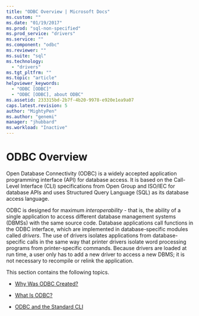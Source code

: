 ```yaml
---
title: "ODBC Overview | Microsoft Docs"
ms.custom: ""
ms.date: "01/19/2017"
ms.prod: "sql-non-specified"
ms.prod_service: "drivers"
ms.service: ""
ms.component: "odbc"
ms.reviewer: ""
ms.suite: "sql"
ms.technology: 
  - "drivers"
ms.tgt_pltfrm: ""
ms.topic: "article"
helpviewer_keywords: 
  - "ODBC [ODBC]"
  - "ODBC [ODBC], about ODBC"
ms.assetid: 233315bd-2b7f-4b20-9978-e920e1ea9a07
caps.latest.revision: 5
author: "MightyPen"
ms.author: "genemi"
manager: "jhubbard"
ms.workload: "Inactive"
---
```

# ODBC Overview
Open Database Connectivity (ODBC) is a widely accepted application programming interface (API) for database access. It is based on the Call-Level Interface (CLI) specifications from Open Group and ISO/IEC for database APIs and uses Structured Query Language (SQL) as its database access language.  
  
 ODBC is designed for maximum *interoperability* - that is, the ability of a single application to access different database management systems (DBMSs) with the same source code. Database applications call functions in the ODBC interface, which are implemented in database-specific modules called *drivers*. The use of drivers isolates applications from database-specific calls in the same way that printer drivers isolate word processing programs from printer-specific commands. Because drivers are loaded at run time, a user only has to add a new driver to access a new DBMS; it is not necessary to recompile or relink the application.  
  
 This section contains the following topics.  
  
-   [Why Was ODBC Created?](../../odbc/reference/why-was-odbc-created.md)  
  
-   [What Is ODBC?](../../odbc/reference/what-is-odbc.md)  
  
-   [ODBC and the Standard CLI](../../odbc/reference/odbc-and-the-standard-cli.md)
